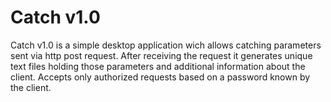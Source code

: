 # Catch v1.0
Catch v1.0 is a simple desktop application wich allows catching parameters sent via http post request.
After receiving the request it generates unique text files holding those parameters and additional information about the client.
Accepts only authorized requests based on a password known by the client.
